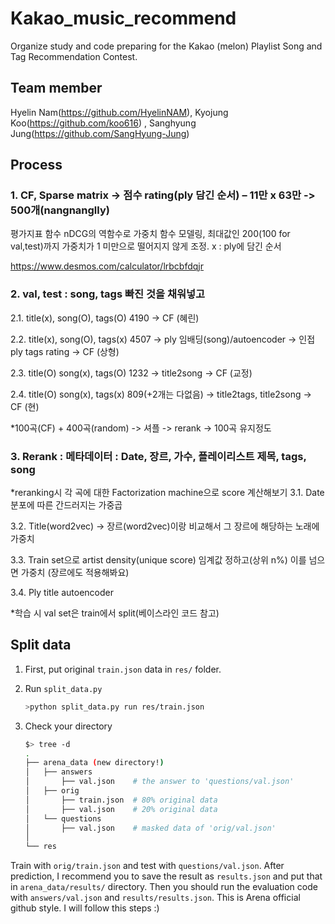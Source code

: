 # Kakao_music_recommend
Organize study and code preparing for the Kakao (melon) Playlist Song and Tag Recommendation Contest.  

## Team member
Hyelin Nam(<https://github.com/HyelinNAM>), Kyojung Koo(<https://github.com/koo616>) , Sanghyung Jung(<https://github.com/SangHyung-Jung>)  


## Process
### 1.     CF, Sparse matrix -> 점수 rating(ply 담긴 순서) – 11만 x 63만 -> 500개(nangnanglly)

평가지표 함수 nDCG의 역함수로 가중치 함수 모델링, 최대값인 200(100 for val,test)까지 가중치가 1 미만으로 떨어지지 않게 조정. x : ply에 담긴 순서  



https://www.desmos.com/calculator/lrbcbfdqjr


  
  
### 2.     val, test : song, tags 빠진 것을 채워넣고  

2.1. title(x), song(O), tags(O) 4190 -> CF (혜린)  

2.2. title(x), song(O), tags(x) 4507 -> ply 임배딩(song)/autoencoder -> 인접 ply tags rating -> CF (상형)  

2.3. title(O) song(x), tags(O) 1232 -> title2song -> CF (교정)  

2.4. title(O) song(x), tags(x)  809(+2개는 다없음) -> title2tags, title2song -> CF (현)  

 
*100곡(CF) + 400곡(random) -> 셔플 -> rerank -> 100곡 유지정도  

 
### 3.     Rerank : 메타데이터 : Date, 장르, 가수, 플레이리스트 제목, tags, song
*reranking시 각 곡에 대한 Factorization machine으로 score 계산해보기
3.1. Date 분포에 따른 간드러지는 가중곱  

3.2. Title(word2vec) -> 장르(word2vec)이랑 비교해서 그 장르에 해당하는 노래에 가중치  

3.3. Train set으로 artist density(unique score) 임계값 정하고(상위 n%) 이를 넘으면 가중치 (장르에도 적용해봐요)  

3.4. Ply title autoencoder  

 
*학습 시 val set은 train에서 split(베이스라인 코드 참고)

## Split data
1. First, put original `train.json` data in `res/` folder.  

2. Run `split_data.py`
	```bash
	>python split_data.py run res/train.json
	```

3. Check your directory
	```bash
	$> tree -d
	.
	├── arena_data (new directory!)
	│   ├── answers
	│   	├── val.json	# the answer to 'questions/val.json'
	│   ├── orig
	│   	├── train.json	# 80% original data
	│   	├── val.json	# 20% original data
	│   └── questions
	│   	├── val.json	# masked data of 'orig/val.json'
	│   
	└── res
	```

Train with `orig/train.json` and test with `questions/val.json`.
After prediction, I recommend you to save the result as `results.json` and put that in `arena_data/results/` directory.
Then you should run the evaluation code with `answers/val.json` and `results/results.json`.
This is Arena official github style. I will follow this steps :)  


